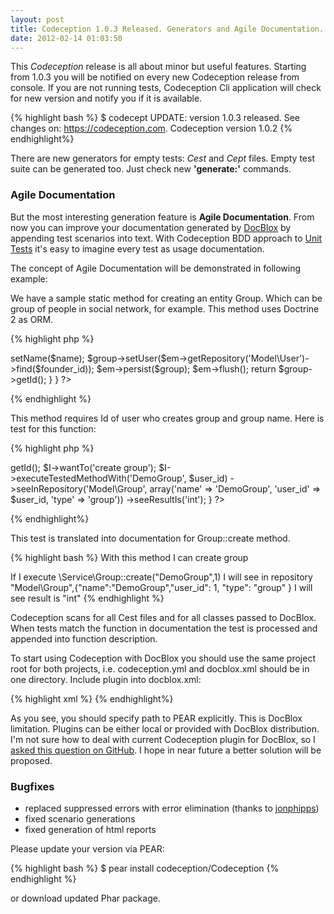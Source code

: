 ```yaml
---
layout: post
title: Codeception 1.0.3 Released. Generators and Agile Documentation.
date: 2012-02-14 01:03:50
---
```


This *Codeception* release is all about minor but useful features. Starting from 1.0.3 you will be notified on every new Codeception release from console. 
If you are not running tests, Codeception Cli application will check for new version and notify you if it is available.

{% highlight bash %}
$ codecept
UPDATE: version 1.0.3 released. See changes on: https://codeception.com.
Codeception version 1.0.2
{% endhighlight%}

There are new generators for empty tests: *Cest* and *Cept* files. Empty test suite can be generated too. Just check new **'generate:'** commands. 

### Agile Documentation

But the most interesting  generation feature is **Agile Documentation**. From now you can improve your documentation generated by [DocBlox](https://www.docblox-project.org/) by appending test scenarios into text. With Codeception BDD approach to [Unit Tests](https://codeception.com/docs/06-UnitTestsAndBDD) it's easy to imagine every test as usage documentation.

The concept of Agile Documentation will be demonstrated in following example:

We have a sample static method for creating an entity Group. Which can be group of people in social network, for example.
This method uses Doctrine 2 as ORM.

{% highlight php %}
<?php
class Group {
	
	// This creates new group by user
	public static function create($name, $founder_id)
	{		
		$em = self::$entityManager;

		$group = new \Model\Group;
		$group->setName($name);
		$group->setUser($em->getRepository('Model\User')->find($founder_id));
		$em->persist($group);
		$em->flush();

		return $group->getId();
	}
}
?>
{% endhighlight %}

This method requires Id of user who creates group and group name. Here is test for this function:

{% highlight php %}
<?php
    public function create(\CodeGuy $I)
    {
    	$user_id = Fixtures::get('valid_user')->getId();

        $I->wantTo('create group');
        $I->executeTestedMethodWith('DemoGroup', $user_id)
            ->seeInRepository('Model\Group', array('name' => 'DemoGroup', 'user_id' => $user_id, 'type' => 'group'))
            ->seeResultIs('int');
    }
?>    
{% endhighlight%}    

This test is translated into documentation for Group::create method.

{% highlight bash %}
With this method I can create group

If I execute \Service\Group::create("DemoGroup",1)
I will see in repository "Model\Group",{"name":"DemoGroup","user_id": 1, "type": "group" }
I will see result is "int"
{% endhighlight %}

Codeception scans for all Cest files and for all classes passed to DocBlox. When tests match the function in documentation the test is processed and appended into function description.

To start using Codeception with DocBlox you should use the same project root for both projects, i.e. codeception.yml and docblox.xml should be in one directory.
Include plugin into docblox.xml:

{% highlight xml %}
    <plugins>
        <plugin path="{FULL-PATH-TO-PEAR}/Codeception/plugins/DocBlox/Codeception">
        </plugin>
    </plugins>
{% endhighlight%}

As you see, you should specify path to PEAR explicitly. This is DocBlox limitation. Plugins can be either local or provided with DocBlox distribution. I'm not sure how to deal with current Codeception plugin for DocBlox, so I [asked this question on GitHub](https://github.com/docblox/docblox/issues/370). I hope in near future a better solution will be proposed.

### Bugfixes

* replaced suppressed errors with error elimination (thanks to [jonphipps](https://github.com/jonphipps))
* fixed scenario generations
* fixed generation of html reports

Please update your version via PEAR:

{% highlight bash %}
$ pear install codeception/Codeception
{% endhighlight %}

or download updated Phar package.